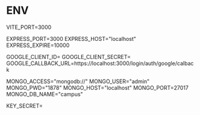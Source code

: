 # ENV

VITE_PORT=3000

EXPRESS_PORT=3000
EXPRESS_HOST="localhost"
EXPRESS_EXPIRE=10000

GOOGLE_CLIENT_ID=
GOOGLE_CLIENT_SECRET=
GOOGLE_CALLBACK_URL=https://localhost:3000/login/auth/google/calback

MONGO_ACCESS="mongodb://"
MONGO_USER="admin"
MONGO_PWD="1878"
MONGO_HOST="localhost"
MONGO_PORT=27017
MONGO_DB_NAME="campus"

KEY_SECRET=